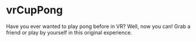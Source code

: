 # vrCupPong

Have you ever wanted to play pong before in VR? Well, now you can! Grab a friend or play by yourself in this original experience.
